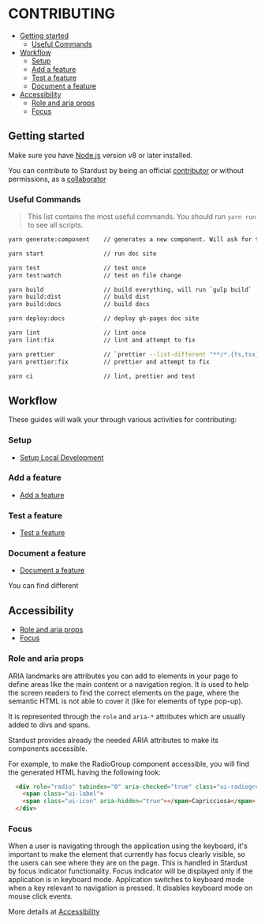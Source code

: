 CONTRIBUTING
============

<!-- START doctoc generated TOC please keep comment here to allow auto update -->
<!-- DON'T EDIT THIS SECTION, INSTEAD RE-RUN doctoc TO UPDATE -->


- [Getting started](#getting-started)
  - [Useful Commands](#useful-commands)
- [Workflow](#workflow)
  - [Setup](#setup)
  - [Add a feature](#add-a-feature)
  - [Test a feature](#test-a-feature)
  - [Document a feature](#document-a-feature)
- [Accessibility](#accessibility)
  - [Role and aria props](#role-and-aria-props)
  - [Focus](#focus)

<!-- END doctoc generated TOC please keep comment here to allow auto update -->

## Getting started

Make sure you have [Node.js][1] version v8 or later installed.

You can contribute to Stardust by being an official [contributor](setup-local-development.md#contributors) or without permissions, as a [collaborator](setup-local-development.md#collaborators)

### Useful Commands

>This list contains the most useful commands. You should run `yarn run` to see all scripts.

```sh
yarn generate:component    // generates a new component. Will ask for the name of the component

yarn start                 // run doc site

yarn test                  // test once
yarn test:watch            // test on file change

yarn build                 // build everything, will run `gulp build`
yarn build:dist            // build dist
yarn build:docs            // build docs

yarn deploy:docs           // deploy gh-pages doc site

yarn lint                  // lint once
yarn lint:fix              // lint and attempt to fix

yarn prettier              // `prettier --list-different "**/*.{ts,tsx}"`
yarn prettier:fix          // prettier and attempt to fix

yarn ci                    // lint, prettier and test
```

## Workflow

These guides will walk your through various activities for contributing:

### Setup
- [Setup Local Development](setup-local-development.md)

### Add a feature
- [Add a feature](add-a-feature.md)

### Test a feature
- [Test a feature](test-a-feature.md)

### Document a feature
- [Document a feature](document-a-feature.md)

You can find different
## Accessibility

- [Role and aria props](#role-and-aria-props)
- [Focus](#focus)

### Role and aria props

ARIA landmarks are attributes you can add to elements in your page to define areas like the main content or a navigation region.
It is used to help the screen readers to find the correct elements on the page, where the semantic HTML is not able to cover
it (like for elements of type pop-up).

It is represented through the `role` and `aria-*` attributes which are usually added to divs and spans.

Stardust provides already the needed ARIA attributes to make its components accessible.

For example, to make the RadioGroup component accessible, you will find the generated HTML having the following look:
```html
  <div role="radio" tabindex="0" aria-checked="true" class="ui-radiogroup__item">
    <span class="ui-label">
    <span class="ui-icon" aria-hidden="true"></span>Capricciosa</span>
  </div>
```

### Focus

When a user is navigating through the application using the keyboard, it's important to make the element that currently has focus
clearly visible, so the users can see where they are on the page. This is handled in Stardust by focus indicator functionality. Focus indicator
will be displayed only if the application is in keyboard mode. Application switches to keyboard mode when a key relevant to navigation is pressed.
It disables keyboard mode on mouse click events.

More details at [Accessibility][2]

[1]: https://nodejs.org/
[2]: https://github.com/stardust-ui/accessibility/blob/master/CONTRIBUTING.md

